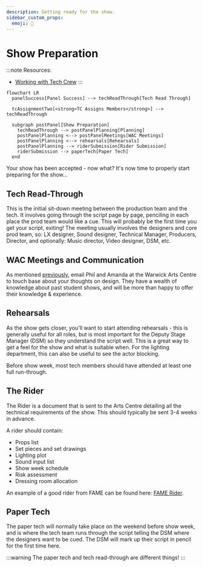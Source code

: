 ```yaml
---
description: Getting ready for the show.
sidebar_custom_props:
  emoji: 📜
---
```

# Show Preparation

:::note
Resources:
* [Working with Tech Crew](https://drive.google.com/file/d/164x5gLOl5e7rA4bZLgeOUALD5Iwn-_PC/view?usp=sharing)
:::

```mermaid
flowchart LR
  panelSuccess[Panel Success] --> techReadThrough[Tech Read Through]

  tcAssignmentTwo[<strong>TC Assigns Members</strong>] --> techReadThrough

  subgraph postPanel[Show Preparation]
    techReadThrough --> postPanelPlanning[Planning]
    postPanelPlanning <--> postPanelMeetings[WAC Meetings]
    postPanelPlanning <--> rehearsals[Rehearsals]
    postPanelPlanning --> riderSubmission[Rider Submission]
    riderSubmission --> paperTech[Paper Tech]
  end
```

Your show has been accepted - now what? It's now time to properly start preparing for the show...

## Tech Read-Through
This is the initial sit-down meeting between the production team and the tech. It involves going through the script
page by page, penciling in each place the prod team would like a cue. This will probably be the first time you get your
script, exiting! The meeting usually involves the designers and core prod team, so: LX designer, Sound designer,
Technical Manager, Producers, Director, and optionally: Music director, Video designer, DSM, etc.

## WAC Meetings and Communication
As mentioned [previously](panel), email Phil and Amanda at the Warwick Arts Centre to touch base about your thoughts on
design. They have a wealth of knowledge about past student shows, and will be more than happy to offer their 
knowledge & experience. 

## Rehearsals
As the show gets closer, you'll want to start attending rehearsals - this is generally useful for all roles, but is 
most important for the Deputy Stage Manager (DSM) so they understand the script well. This is a great way to get a feel 
for the show and what is suitable when. For the lighting department, this can also be useful to see the actor blocking.

Before show week, most tech members should have attended at least one full run-through.

## The Rider
The Rider is a document that is sent to the Arts Centre detailing all the technical requirements of the show. This 
should typically be sent 3-4 weeks in advance.

A rider should contain:
* Props list
* Set pieces and set drawings
* Lighting plot
* Sound input list
* Show week schedule
* Risk assessment
* Dressing room allocation

An example of a good rider from FAME can be found here:
[FAME Rider](https://drive.google.com/drive/folders/1VXT3K8aHHhs3Dm2CXeaUoXPVI5146VoZ?usp=drive_link).


## Paper Tech
The paper tech will normally take place on the weekend before show week, and is where the tech team runs through the
script telling the DSM where the designers want to be cued. The DSM will mark up their script in pencil for the first
time here.

:::warning
The paper tech and tech read-through are different things!
:::